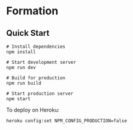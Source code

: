 # Formation

## Quick Start


    # Install dependencies
    npm install

    # Start development server
    npm run dev

    # Build for production
    npm run build

    # Start production server
    npm start



To deploy on Heroku:

	heroku config:set NPM_CONFIG_PRODUCTION=false
